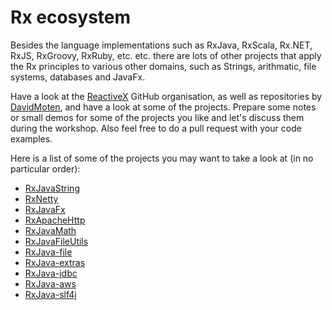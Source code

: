 Rx ecosystem
============

Besides the language implementations such as RxJava, RxScala, Rx.NET, RxJS, RxGroovy, RxRuby, etc. etc. there are lots of other projects that apply the Rx principles to various other domains, such as Strings, arithmatic, file systems, databases and JavaFx.

Have a look at the [ReactiveX] GitHub organisation, as well as repositories by [DavidMoten], and have a look at some of the projects. Prepare some notes or small demos for some of the projects you like and let's discuss them during the workshop. Also feel free to do a pull request with your code examples.

Here is a list of some of the projects you may want to take a look at (in no particular order):

* [RxJavaString](https://github.com/ReactiveX/RxJavaString)
* [RxNetty](https://github.com/ReactiveX/RxNetty)
* [RxJavaFx](https://github.com/ReactiveX/RxJavaFX)
* [RxApacheHttp](https://github.com/ReactiveX/RxApacheHttp)
* [RxJavaMath](https://github.com/ReactiveX/RxJavaMath)
* [RxJavaFileUtils](https://github.com/ReactiveX/RxJavaFileUtils)
* [RxJava-file](https://github.com/davidmoten/rxjava-file)
* [RxJava-extras](https://github.com/davidmoten/rxjava-extras)
* [RxJava-jdbc](https://github.com/davidmoten/rxjava-jdbc)
* [RxJava-aws](https://github.com/davidmoten/rxjava-aws)
* [RxJava-slf4j](https://github.com/davidmoten/rxjava-slf4j)

[ReactiveX]: https://github.com/reactivex
[DavidMoten]: https://github.com/davidmoten
